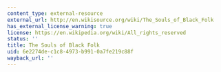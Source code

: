 ```yaml
---
content_type: external-resource
external_url: http://en.wikisource.org/wiki/The_Souls_of_Black_Folk
has_external_license_warning: true
license: https://en.wikipedia.org/wiki/All_rights_reserved
status: ''
title: The Souls of Black Folk
uid: 6e2274de-c1c8-4973-b991-0a7fe219c88f
wayback_url: ''
---
```

